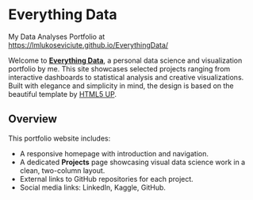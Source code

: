 # Everything Data
My Data Analyses Portfolio at https://lmlukoseviciute.github.io/EverythingData/ 


Welcome to [**Everything Data**](https://lmlukoseviciute.github.io/EverythingData/), a personal data science and visualization portfolio by me. This site showcases selected projects ranging from interactive dashboards to statistical analysis and creative visualizations. Built with elegance and simplicity in mind, the design is based on the beautiful template by [HTML5 UP](https://html5up.net/).

## Overview

This portfolio website includes:

- A responsive homepage with introduction and navigation.
- A dedicated **Projects** page showcasing visual data science work in a clean, two-column layout.
- External links to GitHub repositories for each project.
- Social media links: LinkedIn, Kaggle, GitHub.

